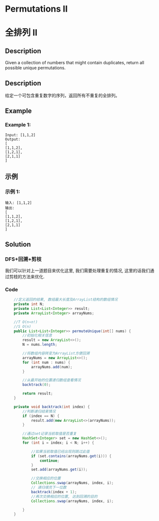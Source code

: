 # Permutations II
# 全排列 II

## Description
Given a collection of numbers that might contain duplicates, return all possible unique permutations.


## Description
给定一个可包含重复数字的序列，返回所有不重复的全排列。


## Example
### Example 1:
    Input: [1,1,2]
    Output:
    [
    [1,1,2],
    [1,2,1],
    [2,1,1]
    ]

## 示例
### 示例 1:
    输入: [1,1,2]
    输出:
    [
    [1,1,2],
    [1,2,1],
    [2,1,1]
    ]

## Solution
### DFS+回溯+剪枝
我们可以针对上一道题目来优化这里, 我们需要处理重复的情况, 这里的话我们通过剪枝的方法来优化.

### Code

```java
    //定义返回的结果, 数组最大长度及ArrayList结构的数组情况
    private int N;
    private List<List<Integer>> result;
    private ArrayList<Integer> arrayNums;

    //T O(n∗n!)
    //S O(n)
    public List<List<Integer>> permuteUnique(int[] nums) {
        //初始化相关信息
        result = new ArrayList<>();
        N = nums.length;

        //将数组内容转变为ArrayList方便回溯
        arrayNums = new ArrayList<>();
        for (int num : nums) {
            arrayNums.add(num);
        }

        //从最开始的位置递归数组查看情况
        backtrack(0);

        return result;
    }

    private void backtrack(int index) {
        //判断递归结束情况
        if (index == N) {
            result.add(new ArrayList<>(arrayNums));
        }

        //通过set记录当前取值是否重复
        HashSet<Integer> set = new HashSet<>();
        for (int i = index; i < N; i++) {

            //如果当前取值已经出现则跳过此值
            if (set.contains(arrayNums.get(i))) {
                continue;
            }
            set.add(arrayNums.get(i));

            //交换相应的位置
            Collections.swap(arrayNums, index, i);
            // 递归填充下一位数
            backtrack(index + 1);
            //再次交换相应的位置, 达到回溯的目的
            Collections.swap(arrayNums, index, i);

        }
    }
```